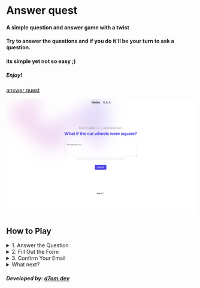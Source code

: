 # Answer quest

#### A simple question and answer game with a twist

#### Try to answer the questions and if you do it'll be your turn to ask a question.

#### its simple yet not so easy ;)

##### Enjoy!

[answer quest](https://answer-quest.d7om.dev/)

![Answer-quest.png](./README-img/answer-quest.png)

## How to Play

<details>
<summary>1. Answer the Question</summary>

Read the question displayed on the screen. Try to answer it to the best of your ability. It might be challenging, but give it your best shot!

</details>

<details>
<summary>2. Fill Out the Form</summary>

If you answer the question correctly, a "Next" button will appear. Click this button to proceed to a form where you'll need to provide your name, email, and the question you want to ask.

</details>

<details>
<summary>3. Confirm Your Email</summary>

After submitting the form, you'll receive an email with a confirmation button. Click this button to confirm your question submission. Once confirmed, your question will be added to the page as the next challenge!

</details>

<details>
<summary>What next?</summary>

If someone answered your question you will receive an email with the answer. You can then try answer their question and the cycle continues.

</details>

##### Developed by: [d7om.dev](https://d7om.dev)
